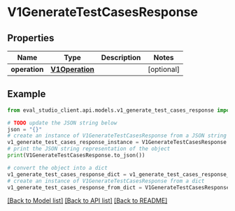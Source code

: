 # V1GenerateTestCasesResponse


## Properties

Name | Type | Description | Notes
------------ | ------------- | ------------- | -------------
**operation** | [**V1Operation**](V1Operation.md) |  | [optional] 

## Example

```python
from eval_studio_client.api.models.v1_generate_test_cases_response import V1GenerateTestCasesResponse

# TODO update the JSON string below
json = "{}"
# create an instance of V1GenerateTestCasesResponse from a JSON string
v1_generate_test_cases_response_instance = V1GenerateTestCasesResponse.from_json(json)
# print the JSON string representation of the object
print(V1GenerateTestCasesResponse.to_json())

# convert the object into a dict
v1_generate_test_cases_response_dict = v1_generate_test_cases_response_instance.to_dict()
# create an instance of V1GenerateTestCasesResponse from a dict
v1_generate_test_cases_response_from_dict = V1GenerateTestCasesResponse.from_dict(v1_generate_test_cases_response_dict)
```
[[Back to Model list]](../README.md#documentation-for-models) [[Back to API list]](../README.md#documentation-for-api-endpoints) [[Back to README]](../README.md)


